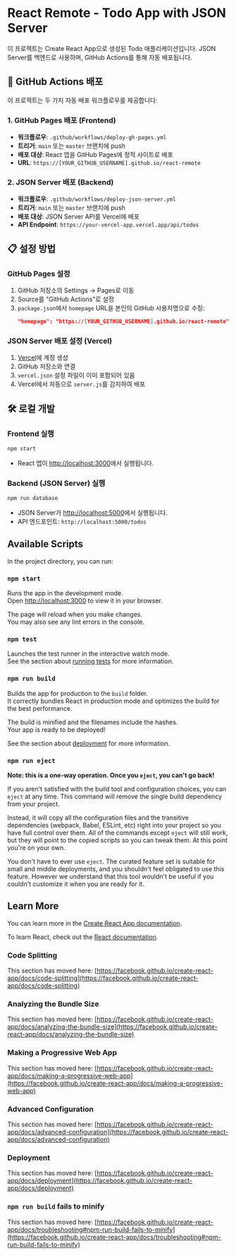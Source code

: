 # React Remote - Todo App with JSON Server

이 프로젝트는 Create React App으로 생성된 Todo 애플리케이션입니다. JSON Server를 백엔드로 사용하며, GitHub Actions를 통해 자동 배포됩니다.

## 🚀 GitHub Actions 배포

이 프로젝트는 두 가지 자동 배포 워크플로우를 제공합니다:

### 1. GitHub Pages 배포 (Frontend)
- **워크플로우**: `.github/workflows/deploy-gh-pages.yml`
- **트리거**: `main` 또는 `master` 브랜치에 push
- **배포 대상**: React 앱을 GitHub Pages에 정적 사이트로 배포
- **URL**: `https://[YOUR_GITHUB_USERNAME].github.io/react-remote`

### 2. JSON Server 배포 (Backend)
- **워크플로우**: `.github/workflows/deploy-json-server.yml`
- **트리거**: `main` 또는 `master` 브랜치에 push
- **배포 대상**: JSON Server API를 Vercel에 배포
- **API Endpoint**: `https://your-vercel-app.vercel.app/api/todos`

## 📋 설정 방법

### GitHub Pages 설정
1. GitHub 저장소의 Settings → Pages로 이동
2. Source를 "GitHub Actions"로 설정
3. `package.json`에서 `homepage` URL을 본인의 GitHub 사용자명으로 수정:
   ```json
   "homepage": "https://[YOUR_GITHUB_USERNAME].github.io/react-remote"
   ```

### JSON Server 배포 설정 (Vercel)
1. [Vercel](https://vercel.com)에 계정 생성
2. GitHub 저장소와 연결
3. `vercel.json` 설정 파일이 이미 포함되어 있음
4. Vercel에서 자동으로 `server.js`를 감지하여 배포

## 🛠 로컬 개발

### Frontend 실행
```bash
npm start
```
- React 앱이 [http://localhost:3000](http://localhost:3000)에서 실행됩니다.

### Backend (JSON Server) 실행
```bash
npm run database
```
- JSON Server가 [http://localhost:5000](http://localhost:5000)에서 실행됩니다.
- API 엔드포인트: `http://localhost:5000/todos`

## Available Scripts

In the project directory, you can run:

### `npm start`

Runs the app in the development mode.\
Open [http://localhost:3000](http://localhost:3000) to view it in your browser.

The page will reload when you make changes.\
You may also see any lint errors in the console.

### `npm test`

Launches the test runner in the interactive watch mode.\
See the section about [running tests](https://facebook.github.io/create-react-app/docs/running-tests) for more information.

### `npm run build`

Builds the app for production to the `build` folder.\
It correctly bundles React in production mode and optimizes the build for the best performance.

The build is minified and the filenames include the hashes.\
Your app is ready to be deployed!

See the section about [deployment](https://facebook.github.io/create-react-app/docs/deployment) for more information.

### `npm run eject`

**Note: this is a one-way operation. Once you `eject`, you can't go back!**

If you aren't satisfied with the build tool and configuration choices, you can `eject` at any time. This command will remove the single build dependency from your project.

Instead, it will copy all the configuration files and the transitive dependencies (webpack, Babel, ESLint, etc) right into your project so you have full control over them. All of the commands except `eject` will still work, but they will point to the copied scripts so you can tweak them. At this point you're on your own.

You don't have to ever use `eject`. The curated feature set is suitable for small and middle deployments, and you shouldn't feel obligated to use this feature. However we understand that this tool wouldn't be useful if you couldn't customize it when you are ready for it.

## Learn More

You can learn more in the [Create React App documentation](https://facebook.github.io/create-react-app/docs/getting-started).

To learn React, check out the [React documentation](https://reactjs.org/).

### Code Splitting

This section has moved here: [https://facebook.github.io/create-react-app/docs/code-splitting](https://facebook.github.io/create-react-app/docs/code-splitting)

### Analyzing the Bundle Size

This section has moved here: [https://facebook.github.io/create-react-app/docs/analyzing-the-bundle-size](https://facebook.github.io/create-react-app/docs/analyzing-the-bundle-size)

### Making a Progressive Web App

This section has moved here: [https://facebook.github.io/create-react-app/docs/making-a-progressive-web-app](https://facebook.github.io/create-react-app/docs/making-a-progressive-web-app)

### Advanced Configuration

This section has moved here: [https://facebook.github.io/create-react-app/docs/advanced-configuration](https://facebook.github.io/create-react-app/docs/advanced-configuration)

### Deployment

This section has moved here: [https://facebook.github.io/create-react-app/docs/deployment](https://facebook.github.io/create-react-app/docs/deployment)

### `npm run build` fails to minify

This section has moved here: [https://facebook.github.io/create-react-app/docs/troubleshooting#npm-run-build-fails-to-minify](https://facebook.github.io/create-react-app/docs/troubleshooting#npm-run-build-fails-to-minify)
